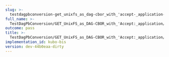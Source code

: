 ```yaml
---
slug: >-
  testdagpbconversion-get_unixfs_as_dag-cbor_with_'accept-_application-vnd-ipld-dag-cbor'_converts_to_the_expected_content-type-header_content-type#01
full_name: >-
  TestDagPbConversion/GET_UnixFS_as_DAG-CBOR_with_'Accept:_application/vnd.ipld.dag-cbor'_converts_to_the_expected_Content-Type/Header_Content-Type#01
outcome: pass
title: >-
  TestDagPbConversion/GET_UnixFS_as_DAG-CBOR_with_'Accept:_application/vnd.ipld.dag-cbor'_converts_to_the_expected_Content-Type/Header_Content-Type#01
implementation_id: kubo-bis
version: dev-44b0eaa-dirty
---
```


